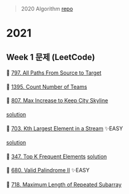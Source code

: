 > 2020 Algorithm [repo](https://github.com/OneHundredMillionSalary/Algorithm/tree/master/week33)
# 2021
## Week 1 문제 (LeetCode)

####
👀 [797. All Paths From Source to Target](https://leetcode.com/problems/all-paths-from-source-to-target/)
####
####
👀 [1395. Count Number of Teams](https://leetcode.com/problems/count-number-of-teams/)
####
####
👀 [807. Max Increase to Keep City Skyline](https://leetcode.com/problems/max-increase-to-keep-city-skyline/)
####
[solution](https://github.com/KimHunJin/Study-Book/blob/master/algorithm/src/leetcode/LC_807.ts)
####
👀 [703. Kth Largest Element in a Stream](https://leetcode.com/problems/kth-largest-element-in-a-stream/) ✨EASY
####
[solution](https://github.com/KimHunJin/Study-Book/blob/master/algorithm/src/leetcode/LC_703.ts)
####
👀 [347. Top K Frequent Elements](https://leetcode.com/problems/top-k-frequent-elements/)
[solution](https://github.com/KimHunJin/Study-Book/blob/master/algorithm/src/leetcode/LC_347.ts)
####
####
👀 [680. Valid Palindrome II](https://leetcode.com/problems/valid-palindrome-ii/) ✨EASY
####
####
👀 [718. Maximum Length of Repeated Subarray](https://leetcode.com/problems/maximum-length-of-repeated-subarray/)
####
